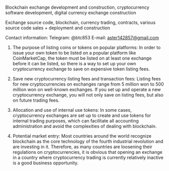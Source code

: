 Blockchain exchange development and construction, cryptocurrency software development, digital currency exchange construction

Exchange source code, blockchain, currency trading, contracts, various source code sales + deployment and construction

Contact information: Telegram: @btc853 E-mail: aster142857@gmail.com

1. The purpose of listing coins or tokens on popular platforms:
In order to issue your own token to be listed on a popular platform like CoinMarketCap, the token must be listed on at least one exchange before it can be listed, so there is a way to set up your own cryptocurrency exchange to save on expensive token listing fees.

2. Save new cryptocurrency listing fees and transaction fees:
Listing fees for new cryptocurrencies on exchanges range from 5 million won to 500 million won on well-known exchanges. If you set up and operate a new cryptocurrency exchange, you will not only save on listing fees, but also on future trading fees.

3. Allocation and use of internal use tokens:
In some cases, cryptocurrency exchanges are set up to create and use tokens for internal trading purposes, which can facilitate all accounting administration and avoid the complexities of dealing with blockchain.

4. Potential market entry:
Most countries around the world recognize blockchain as the core technology of the fourth industrial revolution and are investing in it. Therefore, as many countries are loosening their regulations on cryptocurrencies, it is obvious that opening an exchange in a country where cryptocurrency trading is currently relatively inactive is a good business opportunity.
